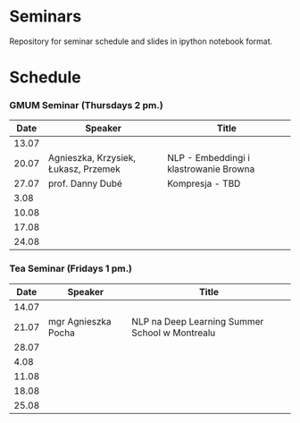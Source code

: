 # Seminars
Repository for seminar schedule and slides in ipython notebook format.

# Schedule
### GMUM Seminar (Thursdays 2 pm.)
| Date  | Speaker                                            | Title                                                      |
|-------|----------------------------------------------------|----------------------------------------------------------- |     
| 13.07 |                                                    |                                                            |
| 20.07 | Agnieszka, Krzysiek, Łukasz, Przemek                  | NLP - Embeddingi i klastrowanie Browna                     |
| 27.07 | prof. Danny Dubé                                   | Kompresja - TBD                                            |
|  3.08 |                                                    |                                                            |
| 10.08 |                                                    |                                                            |
| 17.08 |                                                    |                                                            |
| 24.08 |                                                    |                                                            |

### Tea Seminar (Fridays 1 pm.)
| Date  | Speaker                                            | Title                                                      |
|-------|----------------------------------------------------|----------------------------------------------------------- | 
| 14.07 |                                                    |                                                            |
| 21.07 | mgr Agnieszka Pocha                                | NLP na Deep Learning Summer School w Montrealu             |
| 28.07 |                                                    |                                                            |
|  4.08 |                                                    |                                                            |
| 11.08 |                                                    |                                                            |
| 18.08 |                                                    |                                                            |
| 25.08 |                                                    |                                                            |
